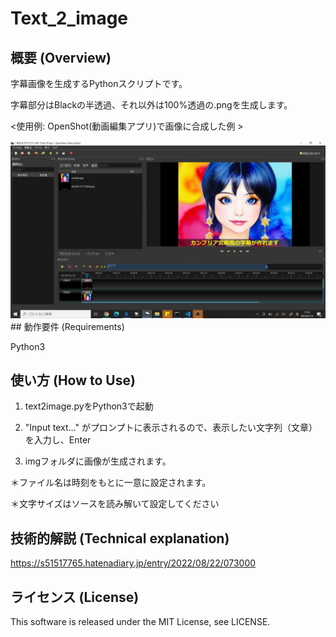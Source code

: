 # Text_2_image

## 概要 (Overview)

字幕画像を生成するPythonスクリプトです。

字幕部分はBlackの半透過、それ以外は100%透過の.pngを生成します。

<使用例: OpenShot(動画編集アプリ)で画像に合成した例 >

<img src="sample2.jpg">
## 動作要件 (Requirements)

Python3

## 使い方 (How to Use)

1. text2image.pyをPython3で起動

2. "Input text..." がプロンプトに表示されるので、表示したい文字列（文章）を入力し、Enter

3. imgフォルダに画像が生成されます。

＊ファイル名は時刻をもとに一意に設定されます。

＊文字サイズはソースを読み解いて設定してください

## 技術的解説 (Technical explanation)

https://s51517765.hatenadiary.jp/entry/2022/08/22/073000

## ライセンス (License)

This software is released under the MIT License, see LICENSE.
